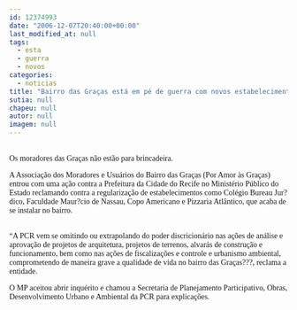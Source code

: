 ```yaml
---
id: 12374993
date: "2006-12-07T20:40:00+00:00"
last_modified_at: null
tags:
  - esta
  - guerra
  - novos
categories:
  - noticias
title: "Bairro das Graças está em pé de guerra com novos estabelecimentos comerciais"
sutia: null
chapeu: null
autor: null
imagem: null
---
```

<p><P><BR><FONT face=Verdana>Os moradores das Graças não estão para brincadeira.</FONT></P></p>
<p><P><FONT face=Verdana>A Associação dos Moradores e Usuários do Bairro das Graças (Por Amor às Graças) entrou com uma ação contra a Prefeitura da Cidade do Recife no Ministério Público do Estado reclamando contra a regularização de estabelecimentos como Colégio Bureau Jur?dico, Faculdade Maur?cio de Nassau, Copo Americano e Pizzaria Atlântico, que acaba de se instalar no bairro.</FONT></P><FONT face=Verdana></p>
<p><P><BR>“A PCR vem se omitindo ou extrapolando do poder discricionário nas ações de análise e aprovação de projetos de arquitetura, projetos de terrenos, alvarás de construção e funcionamento, bem como nas ações de fiscalizações e controle e urbanismo ambiental, comprometendo de maneira grave a qualidade de vida no bairro das Graças???, reclama a entidade.<BR></P></p>
<p><P>O MP aceitou abrir inquérito e chamou a Secretaria de Planejamento Participativo, Obras, Desenvolvimento Urbano e Ambiental da PCR para explicações.</P></FONT> </p>
